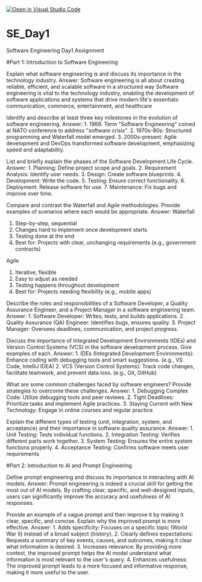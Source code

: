 [![Open in Visual Studio Code](https://classroom.github.com/assets/open-in-vscode-2e0aaae1b6195c2367325f4f02e2d04e9abb55f0b24a779b69b11b9e10269abc.svg)](https://classroom.github.com/online_ide?assignment_repo_id=18331933&assignment_repo_type=AssignmentRepo)
# SE_Day1
Software Engineering Day1 Assignment

#Part 1: Introduction to Software Engineering

Explain what software engineering is and discuss its importance in the technology industry.
Answer: Software engineering is all about creating reliable, efficient, and scalable software in a structured way
Software engineering is vital to the technology industry, enabling the development of software applications and systems that drive modern life's essentials: communication, commerce, entertainment, and healthcare


Identify and describe at least three key milestones in the evolution of software engineering.
Answer: 1. 1968: Term "Software Engineering" coined at NATO conference to address "software crisis".
2. 1970s-80s: Structured programming and Waterfall model emerged.
3. 2000s-present: Agile development and DevOps transformed software development, emphasizing speed and adaptability.

List and briefly explain the phases of the Software Development Life Cycle.
Answer: 1. Planning: Define project scope and goals.
2. Requirement Analysis: Identify user needs.
3. Design: Create software blueprints.
4. Development: Write the code.
5. Testing: Ensure correct functionality.
6. Deployment: Release software for use.
7. Maintenance: Fix bugs and improve over time.

Compare and contrast the Waterfall and Agile methodologies. Provide examples of scenarios where each would be appropriate.
Answer: Waterfall
1. Step-by-step, sequential
2. Changes hard to implement once development starts
3. Testing done at the end
4. Best for: Projects with clear, unchanging requirements (e.g., government contracts)

Agile
1. Iterative, flexible
2. Easy to adjust as needed
3. Testing happens throughout development
4. Best for: Projects needing flexibility (e.g., mobile apps)

Describe the roles and responsibilities of a Software Developer, a Quality Assurance Engineer, and a Project Manager in a software engineering team.
Answer: 1. Software Developer: Writes, tests, and builds applications.
2. Quality Assurance (QA) Engineer: Identifies bugs, ensures quality.
3. Project Manager: Oversees deadlines, communication, and project progress.

Discuss the importance of Integrated Development Environments (IDEs) and Version Control Systems (VCS) in the software development process. Give examples of each.
Answer: 1. IDEs (Integrated Development Environments): Enhance coding with debugging tools and smart suggestions. (e.g., VS Code, IntelliJ IDEA)
2. VCS (Version Control Systems): Track code changes, facilitate teamwork, and prevent data loss. (e.g., Git, GitHub)

What are some common challenges faced by software engineers? Provide strategies to overcome these challenges.
Answer: 1. Debugging Complex Code: Utilize debugging tools and peer reviews.
2. Tight Deadlines: Prioritize tasks and implement Agile practices.
3. Staying Current with New Technology: Engage in online courses and regular practice

Explain the different types of testing (unit, integration, system, and acceptance) and their importance in software quality assurance.
Answer: 1. Unit Testing: Tests individual functions.
2. Integration Testing: Verifies different parts work together.
3. System Testing: Ensures the entire system functions properly.
4. Acceptance Testing: Confirms software meets user requirements

#Part 2: Introduction to AI and Prompt Engineering


Define prompt engineering and discuss its importance in interacting with AI models.
Answer: Prompt engineering is indeed a crucial skill for getting the most out of AI models. By crafting clear, specific, and well-designed inputs, users can significantly improve the accuracy and usefulness of AI responses.


Provide an example of a vague prompt and then improve it by making it clear, specific, and concise. Explain why the improved prompt is more effective.
Answer: 1. Adds specificity: Focuses on a specific topic (World War II) instead of a broad subject (history).
2. Clearly defines expectations: Requests a summary of key events, causes, and outcomes, making it clear what information is desired.
3. Increases relevance: By providing more context, the improved prompt helps the AI model understand what information is most relevant to the user's query.
4. Enhances usefulness: The improved prompt leads to a more focused and informative response, making it more useful to the user.
